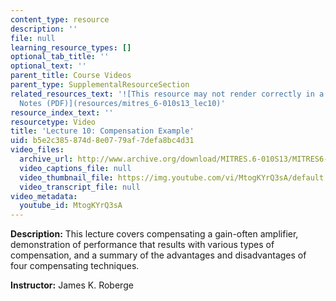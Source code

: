 ```yaml
---
content_type: resource
description: ''
file: null
learning_resource_types: []
optional_tab_title: ''
optional_text: ''
parent_title: Course Videos
parent_type: SupplementalResourceSection
related_resources_text: '![This resource may not render correctly in a screen reader.](/images/inacessible.gif)[Lecture
  Notes (PDF)](resources/mitres_6-010s13_lec10)'
resource_index_text: ''
resourcetype: Video
title: 'Lecture 10: Compensation Example'
uid: b5e2c385-874d-8e07-79af-7defa8bc4d31
video_files:
  archive_url: http://www.archive.org/download/MITRES.6-010S13/MITRES6-010S13_lec10_300k.mp4
  video_captions_file: null
  video_thumbnail_file: https://img.youtube.com/vi/MtogKYrQ3sA/default.jpg
  video_transcript_file: null
video_metadata:
  youtube_id: MtogKYrQ3sA
---
```


**Description:** This lecture covers compensating a gain-often amplifier, demonstration of performance that results with various types of compensation, and a summary of the advantages and disadvantages of four compensating techniques.

**Instructor:** James K. Roberge